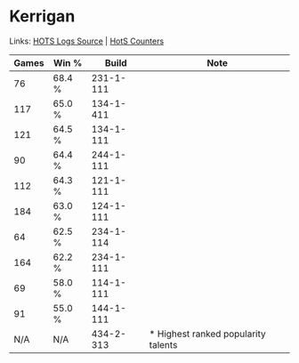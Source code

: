 # Kerrigan

Links: [HOTS Logs Source](https://www.hotslogs.com/Sitewide/HeroDetails?Hero=Kerrigan) | [HotS Counters](http://hotscounters.com/#/hero/Kerrigan)

Games  | Win %  | Build     | Note
-----  | -----  | -----     | ----
76     | 68.4 % | 231-1-111 | 
117    | 65.0 % | 134-1-411 | 
121    | 64.5 % | 134-1-111 | 
90     | 64.4 % | 244-1-111 | 
112    | 64.3 % | 121-1-111 | 
184    | 63.0 % | 124-1-111 | 
64     | 62.5 % | 234-1-114 | 
164    | 62.2 % | 234-1-111 | 
69     | 58.0 % | 114-1-111 | 
91     | 55.0 % | 144-1-111 | 
N/A    | N/A    | 434-2-313 | * Highest ranked popularity talents
